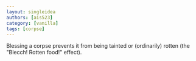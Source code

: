 ```yaml
---
layout: singleidea
authors: [ais523]
category: [vanilla]
tags: [corpse]
---
```

Blessing a corpse prevents it from being tainted or (ordinarily) rotten (the "Blecch! Rotten food!" effect).
